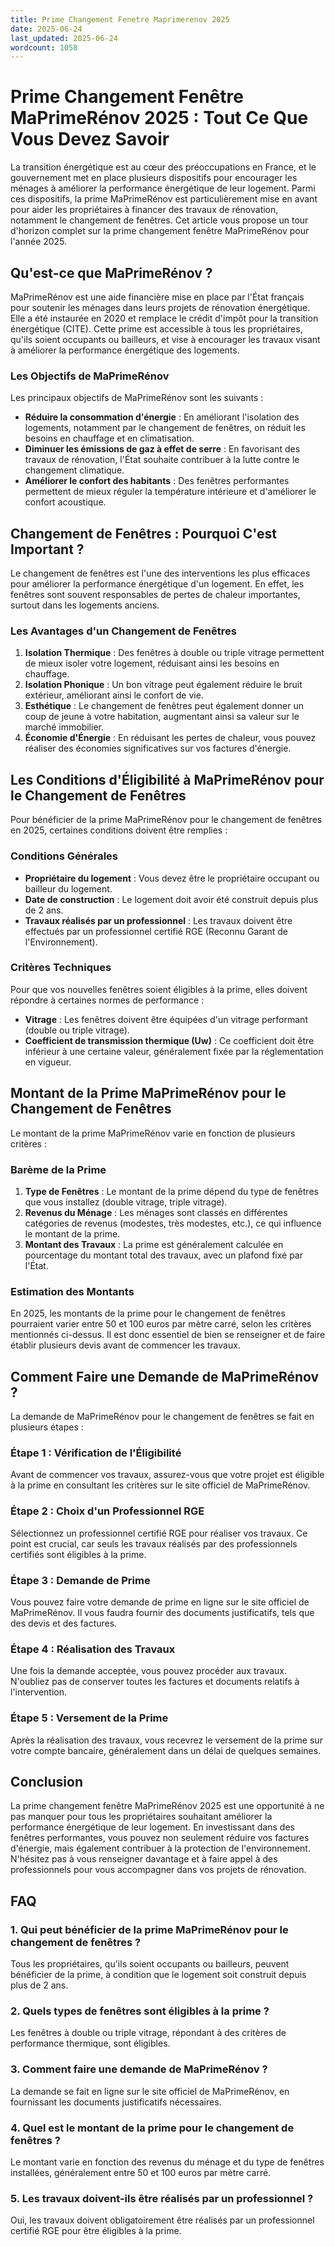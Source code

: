 ```yaml
---
title: Prime Changement Fenetre Maprimerenov 2025
date: 2025-06-24
last_updated: 2025-06-24
wordcount: 1058
---
```


# Prime Changement Fenêtre MaPrimeRénov 2025 : Tout Ce Que Vous Devez Savoir

La transition énergétique est au cœur des préoccupations en France, et le gouvernement met en place plusieurs dispositifs pour encourager les ménages à améliorer la performance énergétique de leur logement. Parmi ces dispositifs, la prime MaPrimeRénov est particulièrement mise en avant pour aider les propriétaires à financer des travaux de rénovation, notamment le changement de fenêtres. Cet article vous propose un tour d'horizon complet sur la prime changement fenêtre MaPrimeRénov pour l'année 2025.

## Qu'est-ce que MaPrimeRénov ?

MaPrimeRénov est une aide financière mise en place par l'État français pour soutenir les ménages dans leurs projets de rénovation énergétique. Elle a été instaurée en 2020 et remplace le crédit d'impôt pour la transition énergétique (CITE). Cette prime est accessible à tous les propriétaires, qu'ils soient occupants ou bailleurs, et vise à encourager les travaux visant à améliorer la performance énergétique des logements.

### Les Objectifs de MaPrimeRénov

Les principaux objectifs de MaPrimeRénov sont les suivants :

- **Réduire la consommation d'énergie** : En améliorant l'isolation des logements, notamment par le changement de fenêtres, on réduit les besoins en chauffage et en climatisation.
- **Diminuer les émissions de gaz à effet de serre** : En favorisant des travaux de rénovation, l'État souhaite contribuer à la lutte contre le changement climatique.
- **Améliorer le confort des habitants** : Des fenêtres performantes permettent de mieux réguler la température intérieure et d'améliorer le confort acoustique.

## Changement de Fenêtres : Pourquoi C'est Important ?

Le changement de fenêtres est l'une des interventions les plus efficaces pour améliorer la performance énergétique d'un logement. En effet, les fenêtres sont souvent responsables de pertes de chaleur importantes, surtout dans les logements anciens.

### Les Avantages d'un Changement de Fenêtres

1. **Isolation Thermique** : Des fenêtres à double ou triple vitrage permettent de mieux isoler votre logement, réduisant ainsi les besoins en chauffage.
2. **Isolation Phonique** : Un bon vitrage peut également réduire le bruit extérieur, améliorant ainsi le confort de vie.
3. **Esthétique** : Le changement de fenêtres peut également donner un coup de jeune à votre habitation, augmentant ainsi sa valeur sur le marché immobilier.
4. **Économie d'Énergie** : En réduisant les pertes de chaleur, vous pouvez réaliser des économies significatives sur vos factures d'énergie.

## Les Conditions d'Éligibilité à MaPrimeRénov pour le Changement de Fenêtres

Pour bénéficier de la prime MaPrimeRénov pour le changement de fenêtres en 2025, certaines conditions doivent être remplies :

### Conditions Générales

- **Propriétaire du logement** : Vous devez être le propriétaire occupant ou bailleur du logement.
- **Date de construction** : Le logement doit avoir été construit depuis plus de 2 ans.
- **Travaux réalisés par un professionnel** : Les travaux doivent être effectués par un professionnel certifié RGE (Reconnu Garant de l'Environnement).

### Critères Techniques

Pour que vos nouvelles fenêtres soient éligibles à la prime, elles doivent répondre à certaines normes de performance :

- **Vitrage** : Les fenêtres doivent être équipées d'un vitrage performant (double ou triple vitrage).
- **Coefficient de transmission thermique (Uw)** : Ce coefficient doit être inférieur à une certaine valeur, généralement fixée par la réglementation en vigueur.

## Montant de la Prime MaPrimeRénov pour le Changement de Fenêtres

Le montant de la prime MaPrimeRénov varie en fonction de plusieurs critères :

### Barème de la Prime

1. **Type de Fenêtres** : Le montant de la prime dépend du type de fenêtres que vous installez (double vitrage, triple vitrage).
2. **Revenus du Ménage** : Les ménages sont classés en différentes catégories de revenus (modestes, très modestes, etc.), ce qui influence le montant de la prime.
3. **Montant des Travaux** : La prime est généralement calculée en pourcentage du montant total des travaux, avec un plafond fixé par l'État.

### Estimation des Montants

En 2025, les montants de la prime pour le changement de fenêtres pourraient varier entre 50 et 100 euros par mètre carré, selon les critères mentionnés ci-dessus. Il est donc essentiel de bien se renseigner et de faire établir plusieurs devis avant de commencer les travaux.

## Comment Faire une Demande de MaPrimeRénov ?

La demande de MaPrimeRénov pour le changement de fenêtres se fait en plusieurs étapes :

### Étape 1 : Vérification de l'Éligibilité

Avant de commencer vos travaux, assurez-vous que votre projet est éligible à la prime en consultant les critères sur le site officiel de MaPrimeRénov.

### Étape 2 : Choix d'un Professionnel RGE

Sélectionnez un professionnel certifié RGE pour réaliser vos travaux. Ce point est crucial, car seuls les travaux réalisés par des professionnels certifiés sont éligibles à la prime.

### Étape 3 : Demande de Prime

Vous pouvez faire votre demande de prime en ligne sur le site officiel de MaPrimeRénov. Il vous faudra fournir des documents justificatifs, tels que des devis et des factures.

### Étape 4 : Réalisation des Travaux

Une fois la demande acceptée, vous pouvez procéder aux travaux. N'oubliez pas de conserver toutes les factures et documents relatifs à l'intervention.

### Étape 5 : Versement de la Prime

Après la réalisation des travaux, vous recevrez le versement de la prime sur votre compte bancaire, généralement dans un délai de quelques semaines.

## Conclusion

La prime changement fenêtre MaPrimeRénov 2025 est une opportunité à ne pas manquer pour tous les propriétaires souhaitant améliorer la performance énergétique de leur logement. En investissant dans des fenêtres performantes, vous pouvez non seulement réduire vos factures d'énergie, mais également contribuer à la protection de l'environnement. N'hésitez pas à vous renseigner davantage et à faire appel à des professionnels pour vous accompagner dans vos projets de rénovation.

## FAQ

### 1. Qui peut bénéficier de la prime MaPrimeRénov pour le changement de fenêtres ?

Tous les propriétaires, qu'ils soient occupants ou bailleurs, peuvent bénéficier de la prime, à condition que le logement soit construit depuis plus de 2 ans.

### 2. Quels types de fenêtres sont éligibles à la prime ?

Les fenêtres à double ou triple vitrage, répondant à des critères de performance thermique, sont éligibles.

### 3. Comment faire une demande de MaPrimeRénov ?

La demande se fait en ligne sur le site officiel de MaPrimeRénov, en fournissant les documents justificatifs nécessaires.

### 4. Quel est le montant de la prime pour le changement de fenêtres ?

Le montant varie en fonction des revenus du ménage et du type de fenêtres installées, généralement entre 50 et 100 euros par mètre carré.

### 5. Les travaux doivent-ils être réalisés par un professionnel ?

Oui, les travaux doivent obligatoirement être réalisés par un professionnel certifié RGE pour être éligibles à la prime.
